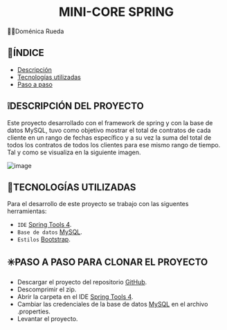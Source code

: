 <h1 align="center"> MINI-CORE SPRING </h1>

:woman_student:Doménica Rueda

## :round_pushpin:ÍNDICE

- [Descripción](#DESCRIPCIÓN-DEL-PROYECTO)
- [Tecnologías utilizadas](#TECNOLOGÍAS-UTILIZADAS)
- [Paso a paso](#PASO-A-PASO-PARA-CLONAR-EL-PROYECTO)

## :grey_exclamation:DESCRIPCIÓN DEL PROYECTO

Este proyecto desarrollado con el framework de spring y con la base de datos MySQL, tuvo como objetivo mostrar el total de contratos de cada cliente 
en un rango de fechas específico y a su vez la suma del total de todos los contratos de todos los clientes para ese mismo rango de tiempo. Tal y como se
visualiza en la siguiente imagen.

![image](https://user-images.githubusercontent.com/62667937/214327611-b68e2f95-b794-4260-bdb7-cfb9c32856aa.png)


## :hammer:TECNOLOGÍAS UTILIZADAS

Para el desarrollo de este proyecto se trabajo con las siguentes herramientas:
- `IDE`   [Spring Tools 4](https://spring.io/tools).
- `Base de datos` [MySQL](https://www.mysql.com/downloads/).
- `Estilos` [Bootstrap](https://getbootstrap.com/docs/5.3/getting-started/download/).

## :eight_spoked_asterisk:PASO A PASO PARA CLONAR EL PROYECTO

- Descargar el proyecto del repositorio [GitHub](https://github.com/Domenica32/minicore_spring.git). 
- Descomprimir el zip.
- Abrir la carpeta en el IDE  [Spring Tools 4](https://spring.io/tools).
- Cambiar las credenciales de la base de datos [MySQL](https://www.mysql.com/downloads/) en el archivo .properties.
- Levantar el proyecto.







